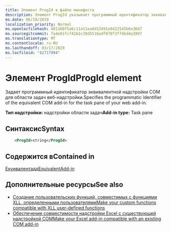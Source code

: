 ```yaml
---
title: Элемент ProgId в файле манифеста
description: Элемент ProgId указывает программный идентификатор эквивалентной надстройки COM для области задач веб-надстройки.
ms.date: 06/19/2019
localization_priority: Normal
ms.openlocfilehash: 401160f5a6c11a11eadd33491e9422545b6e3687
ms.sourcegitcommit: fa4e81fcf41b1c39d5516edf078f3ffdbd4a3997
ms.translationtype: MT
ms.contentlocale: ru-RU
ms.lasthandoff: 03/17/2020
ms.locfileid: "42717994"
---
```

# <a name="progid-element"></a><span data-ttu-id="ef4ec-103">Элемент ProgId</span><span class="sxs-lookup"><span data-stu-id="ef4ec-103">ProgId element</span></span>

<span data-ttu-id="ef4ec-104">Задает программный идентификатор эквивалентной надстройки COM для области задач веб-надстройки.</span><span class="sxs-lookup"><span data-stu-id="ef4ec-104">Specifies the programmatic identifier of the equivalent COM add-in for the task pane of your web add-in.</span></span>

<span data-ttu-id="ef4ec-105">**Тип надстройки:** надстройки области задач</span><span class="sxs-lookup"><span data-stu-id="ef4ec-105">**Add-in type:** Task pane</span></span>

## <a name="syntax"></a><span data-ttu-id="ef4ec-106">Синтаксис</span><span class="sxs-lookup"><span data-stu-id="ef4ec-106">Syntax</span></span>

```XML
    <ProgId>string</ProgId>  
```

## <a name="contained-in"></a><span data-ttu-id="ef4ec-107">Содержится в</span><span class="sxs-lookup"><span data-stu-id="ef4ec-107">Contained in</span></span>

[<span data-ttu-id="ef4ec-108">Екуивалентадд</span><span class="sxs-lookup"><span data-stu-id="ef4ec-108">EquivalentAdd-in</span></span>](equivalentaddin.md)

## <a name="see-also"></a><span data-ttu-id="ef4ec-109">Дополнительные ресурсы</span><span class="sxs-lookup"><span data-stu-id="ef4ec-109">See also</span></span>

- [<span data-ttu-id="ef4ec-110">Создание пользовательских функций, совместимых с функциями XLL, определенными пользователями</span><span class="sxs-lookup"><span data-stu-id="ef4ec-110">Make your custom functions compatible with XLL user-defined functions</span></span>](../../excel/make-custom-functions-compatible-with-xll-udf.md)
- [<span data-ttu-id="ef4ec-111">Обеспечение совместимости надстройки Excel с существующей надстройкой COM</span><span class="sxs-lookup"><span data-stu-id="ef4ec-111">Make your Excel add-in compatible with an existing COM add-in</span></span>](../../develop/make-office-add-in-compatible-with-existing-com-add-in.md)
